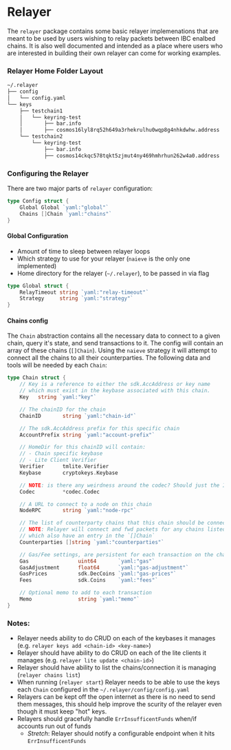 # Relayer

The `relayer` package contains some basic relayer implemenations that are meant to be used by users wishing to relay packets between IBC enalbed chains. It is also well documented and intended as a place where users who are interested in building their own relayer can come for working examples.

### Relayer Home Folder Layout 

```bash
~/.relayer
├── config
│   └── config.yaml
└── keys
    ├── testchain1
    │   └── keyring-test
    │       ├── bar.info
    │       ├── cosmos16lyl8rq52h649a3rhekrulhu0wqp8g4nhkdwhw.address
    └── testchain2
        └── keyring-test
            ├── bar.info
            ├── cosmos14ckqc578tqkt5zjmut4ny469hmhrhun262w4a0.address
```

### Configuring the Relayer

There are two major parts of `relayer` configuration:

```go
type Config struct {
    Global Global `yaml:"global"`
    Chains []Chain `yaml:"chains"`
}
```

#### Global Configuration

- Amount of time to sleep between relayer loops
- Which strategy to use for your relayer (`naieve` is the only one implemented)
- Home directory for the relayer (`~/.relayer`), to be passed in via flag

```go
type Global struct {
    RelayTimeout string `yaml:"relay-timeout"`
    Strategy     string `yaml:"strategy"`
}
```

#### Chains config

The `Chain` abstraction contains all the necessary data to connect to a given chain, query it's state, and send transactions to it. The config will contain an array of these chains (`[]Chain`). Using the `naieve` strategy it will attempt to connect all the chains to all their counterparties. The following data and tools will be needed by each `Chain`:

```go
type Chain struct {
    // Key is a reference to either the sdk.AccAddress or key name
    // which must exist in the keybase associated with this chain.
    Key   string `yaml:"key"`

    // The chainID for the chain
    ChainID       string `yaml:"chain-id"`

    // The sdk.AccAddress prefix for this specific chain
    AccountPrefix string `yaml:"account-prefix"`

    // HomeDir for this chainID will contain:
    // - Chain specific keybase
    // - Lite Client Verifier
    Verifier      tmlite.Verifier 
    Keybase       cryptokeys.Keybase 

    // NOTE: is there any weirdness around the codec? Should just the IBC codec suffice?
    Codec         *codec.Codec

    // A URL to connect to a node on this chain
    NodeRPC       string `yaml:"node-rpc"`

    // The list of counterparty chains that this chain should be connected to
    // NOTE: Relayer will connect and fwd packets for any chains listed here 
    // which also have an entry in the `[]Chain` 
    Counterparties []string `yaml:"counterparties"`

    // Gas/Fee settings, are persistent for each transaction on the chain 
    Gas                uint64       `yaml:"gas"`
    GasAdjustment      float64      `yaml:"gas-adjustment"`
    GasPrices          sdk.DecCoins `yaml:"gas-prices"`
    Fees               sdk.Coins    `yaml:"fees"`

    // Optional memo to add to each transaction
    Memo               string `yaml:"memo"`
}
```

### Notes:
- Relayer needs ability to do CRUD on each of the keybases it manages (e.g. `relayer keys add <chain-id> <key-name>`)
- Relayer should have ability to do CRUD on each of the lite clients it manages (e.g. `relayer lite update <chain-id>`)
- Relayer should have ability to list the chains/connection it is managing (`relayer chains list`)
- When running (`relayer start`) Relayer needs to be able to use the keys each `Chain` configured in the `~/.relayer/config/config.yaml`
- Relayers can be kept off the open internet as there is no need to send them messages, this should help improve the scurity of the relayer even though it must keep "hot" keys.
- Relayers should gracefully handle `ErrInsufficentFunds` when/if accounts run out of funds
    * _Stretch_: Relayer should notify a configurable endpoint when it hits `ErrInsufficentFunds`